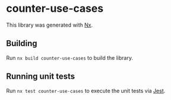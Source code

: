 # counter-use-cases

This library was generated with [Nx](https://nx.dev).

## Building

Run `nx build counter-use-cases` to build the library.

## Running unit tests

Run `nx test counter-use-cases` to execute the unit tests via [Jest](https://jestjs.io).
